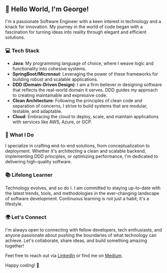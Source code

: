 ## 👋 Hello World, I'm George!

I'm a passionate Software Engineer with a keen interest in technology and a knack for innovation. My journey in the world of code began with a fascination for turning ideas into reality through elegant and efficient solutions.

### 💻 Tech Stack

- **Java**: My programming language of choice, where I weave logic and functionality into cohesive systems.
- **SpringBoot/Micronaut**: Leveraging the power of these frameworks for building robust and scalable applications.
- **DDD (Domain-Driven Design)**: I am a firm believer in designing software that reflects the real-world domain it serves. DDD guides my approach to creating maintainable and expressive code.
- **Clean Architecture**: Following the principles of clean code and separation of concerns, I strive to build systems that are modular, testable, and adaptable.
- **Cloud**: Embracing the cloud to deploy, scale, and maintain applications with services like AWS, Azure, or GCP.

### 🚀 What I Do

I specialize in crafting end-to-end solutions, from conceptualization to deployment. Whether it's architecting a clean and scalable backend, implementing DDD principles, or optimizing performance, I'm dedicated to delivering high-quality software.

### 📚 Lifelong Learner

Technology evolves, and so do I. I am committed to staying up-to-date with the latest trends, tools, and methodologies in the ever-changing landscape of software development. Continuous learning is not just a habit; it's a lifestyle.

### 🌍 Let's Connect

I'm always open to connecting with fellow developers, tech enthusiasts, and anyone passionate about pushing the boundaries of what technology can achieve. Let's collaborate, share ideas, and build something amazing together!

Feel free to reach out via [LinkedIn](https://www.linkedin.com/in/george-berar-b62a45105/) or find me on [Medium](https://medium.com/@georgeberar).

Happy coding! 🚀
